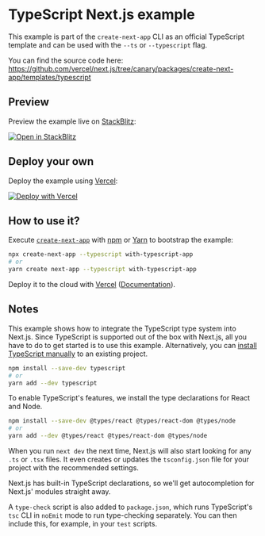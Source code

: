 # TypeScript Next.js example

This example is part of the `create-next-app` CLI as an official TypeScript template and can be used with the `--ts` or `--typescript` flag.

You can find the source code here: https://github.com/vercel/next.js/tree/canary/packages/create-next-app/templates/typescript

## Preview

Preview the example live on [StackBlitz](http://stackblitz.com/):

[![Open in StackBlitz](https://developer.stackblitz.com/img/open_in_stackblitz.svg)](https://stackblitz.com/github/vercel/next.js/tree/canary/examples/with-typescript)

## Deploy your own

Deploy the example using [Vercel](https://vercel.com?utm_source=github&utm_medium=readme&utm_campaign=next-example):

[![Deploy with Vercel](https://vercel.com/button)](https://vercel.com/new/git/external?repository-url=https://github.com/vercel/next.js/tree/canary/examples/with-typescript&project-name=with-typescript&repository-name=with-typescript)

## How to use it?

Execute [`create-next-app`](https://github.com/vercel/next.js/tree/canary/packages/create-next-app) with [npm](https://docs.npmjs.com/cli/init) or [Yarn](https://yarnpkg.com/lang/en/docs/cli/create/) to bootstrap the example:

```sh
npx create-next-app --typescript with-typescript-app
# or
yarn create next-app --typescript with-typescript-app
```

Deploy it to the cloud with [Vercel](https://vercel.com/new?utm_source=github&utm_medium=readme&utm_campaign=next-example) ([Documentation](https://nextjs.org/docs/deployment)).

## Notes

This example shows how to integrate the TypeScript type system into Next.js. Since TypeScript is supported out of the box with Next.js, all you have to do to get started is to use this example. Alternatively, you can [install TypeScript manually](https://nextjs.org/docs/basic-features/typescript#existing-projects) to an existing project.

```sh
npm install --save-dev typescript
# or
yarn add --dev typescript
```

To enable TypeScript's features, we install the type declarations for React and Node.

```sh
npm install --save-dev @types/react @types/react-dom @types/node
# or
yarn add --dev @types/react @types/react-dom @types/node
```

When you run `next dev` the next time, Next.js will also start looking for any `.ts` or `.tsx` files. It even creates or updates the `tsconfig.json` file for your project with the recommended settings.

Next.js has built-in TypeScript declarations, so we'll get autocompletion for Next.js' modules straight away.

A `type-check` script is also added to `package.json`, which runs TypeScript's `tsc` CLI in `noEmit` mode to run type-checking separately. You can then include this, for example, in your `test` scripts.
